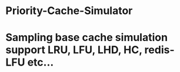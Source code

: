 # Priority-Cache-Simulator
# Sampling base cache simulation support LRU, LFU, LHD, HC, redis-LFU etc...

